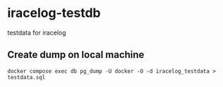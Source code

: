# iracelog-testdb

testdata for iracelog

## Create dump on local machine

```console
docker compose exec db pg_dump -U docker -O -d iracelog_testdata > testdata.sql
```
